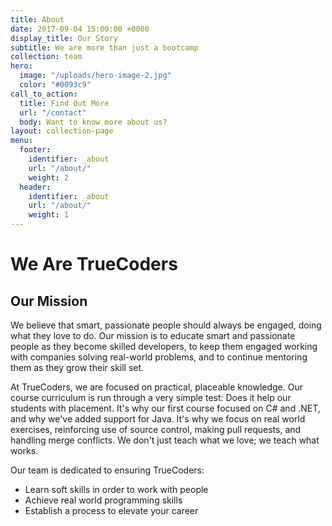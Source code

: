 ```yaml
---
title: About
date: 2017-09-04 15:00:00 +0000
display_title: Our Story
subtitle: We are more than just a bootcamp
collection: team
hero:
  image: "/uploads/hero-image-2.jpg"
  color: "#0093c9"
call_to_action:
  title: Find Out More
  url: "/contact"
  body: Want to know more about us?
layout: collection-page
menu:
  footer:
    identifier: _about
    url: "/about/"
    weight: 2
  header:
    identifier: _about
    url: "/about/"
    weight: 1
---
```


# We Are TrueCoders

## Our Mission

We believe that smart, passionate people should always be engaged, doing what they love to do. Our mission is to educate smart and passionate people as they become skilled developers, to keep them engaged working with companies solving real-world problems, and to continue mentoring them as they grow their skill set.

At TrueCoders, we are focused on practical, placeable knowledge. Our course curriculum is run through a very simple test: Does it help our students with placement. It's why our first course focused on C# and .NET, and why we've added support for Java. It's why we focus on real world exercises, reinforcing use of source control, making pull requests, and handling merge conflicts. We don't just teach what we love; we teach what works.

Our team is dedicated to ensuring TrueCoders:

* Learn soft skills in order to work with people
* Achieve real world programming skills
* Establish a process to elevate your career
